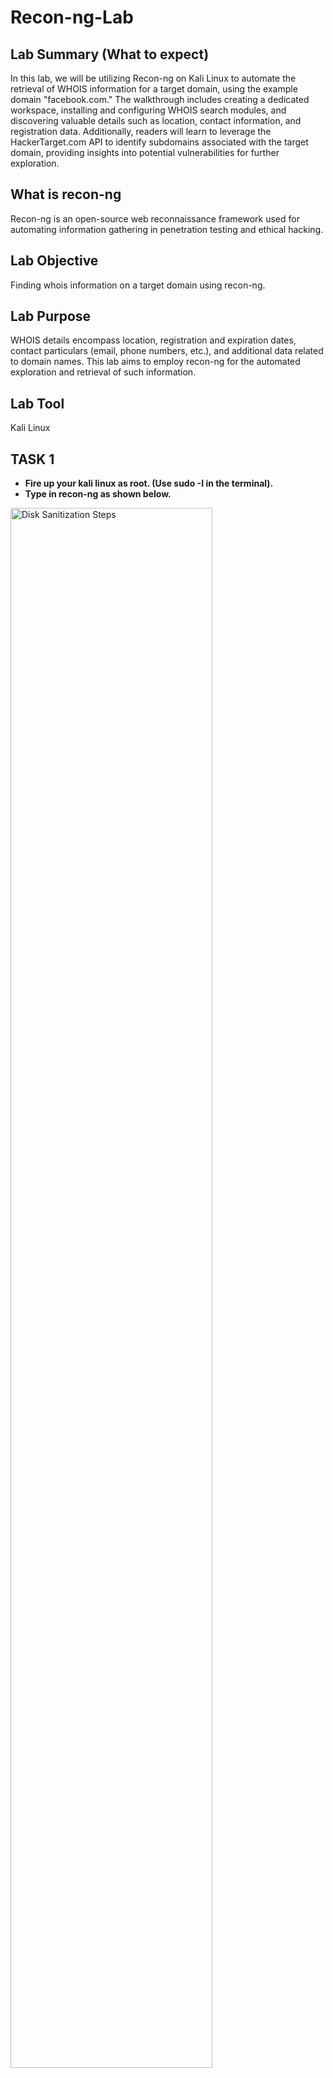 # Recon-ng-Lab
<h2>Lab Summary (What to expect) </h2>
In this lab, we will be utilizing Recon-ng on Kali Linux to automate the retrieval of WHOIS information for a target domain, using the example domain "facebook.com." The walkthrough includes creating a dedicated workspace, installing and configuring WHOIS search modules, and discovering valuable details such as location, contact information, and registration data. Additionally, readers will learn to leverage the HackerTarget.com API to identify subdomains associated with the target domain, providing insights into potential vulnerabilities for further exploration.

<h2>What is recon-ng </h2>
Recon-ng is an open-source web reconnaissance framework used for automating information gathering in penetration testing and ethical hacking.

<h2>Lab Objective </h2>
Finding whois information on a target domain using recon-ng.

<h2>Lab Purpose</h2>
WHOIS details encompass location, registration and expiration dates, contact particulars (email, phone numbers, etc.), and additional data related to domain names. This lab aims to employ recon-ng for the automated exploration and retrieval of such information.

<h2>Lab Tool</h2>
Kali Linux

<h2>TASK 1</h2>

- <b> Fire up your kali linux as root. (Use sudo -I in the terminal).</b>
- <b> Type in recon-ng as shown below. </b>
<img src="https://i.imgur.com/uMpPYPV.png" height="80%" width="80%" alt="Disk Sanitization Steps"/>

<h2>TASK 2</h2>
- <b> We can create our own lab and workspace using recon-ng based on our project needs. Use the command “workspaces create whois _recon”. </b>
<img src="https://i.imgur.com/f8BEDqM.png" height="80%" width="80%" alt="Disk Sanitization Steps"/>

<h2>TASK 3</h2>
- <b>We will begin by gathering WHOIS information about a domain. WHOIS is publicly available hence we can perform it on any domain. </b>
- <b> First thing we need to do is install modules from the market place. Use the command “marketplace search whois”. </b>
<img src="https://i.imgur.com/JFuddRt.png" height="80%" width="80%" alt="Disk Sanitization Steps"/>
- <b> We want to install the fourth option, which is “recon/domains-contacts/whois_pocs”. To do this, type “marketplace install recon/domains-contacts/whois_pocs” </b>
- <b>Then we load the module by using  “modules load recon/domains-contacts/whois_pocs” </b>

